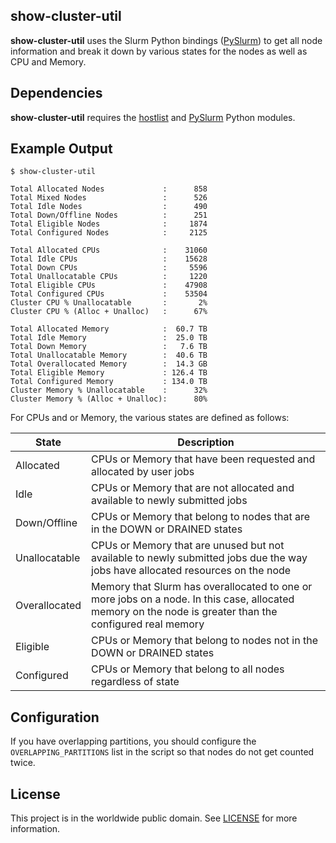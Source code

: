## show-cluster-util

**show-cluster-util** uses the Slurm Python bindings
([PySlurm](https://github.com/PySlurm/pyslurm)) to get all node information and
break it down by various states for the nodes as well as CPU and Memory.

## Dependencies

**show-cluster-util** requires the
[hostlist](https://www.nsc.liu.se/~kent/python-hostlist/) and
[PySlurm](https://github.com/PySlurm/pyslurm) Python modules.

## Example Output
```
$ show-cluster-util

Total Allocated Nodes             :      858
Total Mixed Nodes                 :      526
Total Idle Nodes                  :      490
Total Down/Offline Nodes          :      251
Total Eligible Nodes              :     1874
Total Configured Nodes            :     2125

Total Allocated CPUs              :    31060
Total Idle CPUs                   :    15628
Total Down CPUs                   :     5596
Total Unallocatable CPUs          :     1220
Total Eligible CPUs               :    47908
Total Configured CPUs             :    53504
Cluster CPU % Unallocatable       :       2%
Cluster CPU % (Alloc + Unalloc)   :      67%

Total Allocated Memory            :  60.7 TB
Total Idle Memory                 :  25.0 TB
Total Down Memory                 :   7.6 TB
Total Unallocatable Memory        :  40.6 TB
Total Overallocated Memory        :  14.3 GB
Total Eligible Memory             : 126.4 TB
Total Configured Memory           : 134.0 TB
Cluster Memory % Unallocatable    :      32%
Cluster Memory % (Alloc + Unalloc):      80%

```

For CPUs and or Memory, the various states are defined as follows:

| State | Description |
| ----- | ----------- |
| Allocated | CPUs or Memory that have been requested and allocated by user jobs |
| Idle | CPUs or Memory that are not allocated and available to newly submitted jobs | 
| Down/Offline | CPUs or Memory that belong to nodes that are in the DOWN or DRAINED states |
| Unallocatable | CPUs or Memory that are unused but not available to newly submitted jobs due the way jobs have allocated resources on the node |
| Overallocated | Memory that Slurm has overallocated to one or more jobs on a node.  In this case, allocated memory on the node is greater than the configured real memory |
| Eligible | CPUs or Memory that belong to nodes not in the DOWN or DRAINED states |
| Configured | CPUs or Memory that belong to all nodes regardless of state |

## Configuration

If you have overlapping partitions, you should configure the
`OVERLAPPING_PARTITIONS` list in the script so that nodes do not get counted
twice.

## License

This project is in the worldwide public domain.  See [LICENSE](../LICENSE.md) for
more information.

